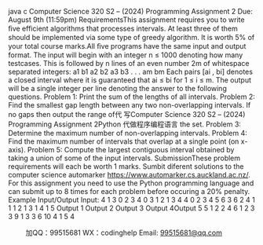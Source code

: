 java c
Computer   Science   320   S2   –   (2024)
Programming   Assignment   2
Due:   August   9th   (11:59pm)
RequirementsThis   assignment   requires   you   to   write   ﬁve   efficient   algorithms   that   processes   intervals.    At   least   three of them should be implemented via some type of greedy algorithm.   It is worth 5% of your total course   marks.All   ﬁve programs have   the same input and output format.   The   input   will   begin   with   an   integer n   ≤   1000   denoting how many testcases.   This is followed by n lines of   an even number   2m of   whitespace separated   integers:
a1      b1      a2      b2      a3      b3         . . .    am       bm
Each   pairs   [ai   ,   bi]   denotes   a   closed   interval   where   it   is   guaranteed   that   ai      ≤   bi      for   1   ≤   i   ≤   m.    The   output will be a single integer per line denoting the   answer   to   the   following   questions.
Problem   1:
Print   the   sum   of   the   lengths   of   all   intervals.
Problem   2:
Find the   smallest   gap   length   between   any two   non-overlapping   intervals.    If no   gaps then   output   the   range of代 写Computer Science 320 S2 – (2024) Programming Assignment 2Python
代做程序编程语言 the set.
Problem   3:
Determine the maximum number of non-overlapping intervals.
Problem   4:
Find   the   maximum   number   of   intervals   that   overlap   at   a   single   point   (on   x-axis).
Problem   5:
Compute the largest contiguous interval obtained by taking a union of some of the   input   intervals.
SubmissionThese   problem   requirements   will   each   be   worth   1   marks.    Sumbit   diferent   solutions   to   the   computer science automarker https://www.automarker.cs.auckland.ac.nz/.   For this assignment you need to   use the Python programming   language and can submit up to 8 times for   each   problem   before   occuring   a 20%   penalty.
Example   Input/Output   Input:
4
1      3      0      2      3      4
0      3      1      2      1      3      4      4
0      2      3      4      5      6      3      6      2      4
1      1      1      2      1      3      1      4      1      5
Output   1
Output   2
Output   3
Output   4Output   5
5
1
2
2
4
6
1
2
3
3
9
1
3
3
6
10
4
1
5
4
   

         
加QQ：99515681  WX：codinghelp  Email: 99515681@qq.com
